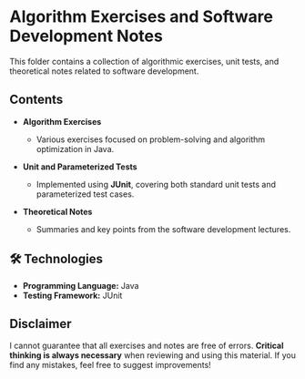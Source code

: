 # Algorithm Exercises and Software Development Notes  

This folder contains a collection of algorithmic exercises, unit tests, and theoretical notes related to software development.  

## Contents  

- **Algorithm Exercises**  
  - Various exercises focused on problem-solving and algorithm optimization in Java.  

- **Unit and Parameterized Tests**
  - Implemented using **JUnit**, covering both standard unit tests and parameterized test cases.  

- **Theoretical Notes** 
  - Summaries and key points from the software development lectures.  

## 🛠 Technologies  
- **Programming Language:** Java 
- **Testing Framework:** JUnit 

## Disclaimer  
I cannot guarantee that all exercises and notes are free of errors. **Critical thinking is always necessary** when reviewing and using this material. If you find any mistakes, feel free to suggest improvements! 

